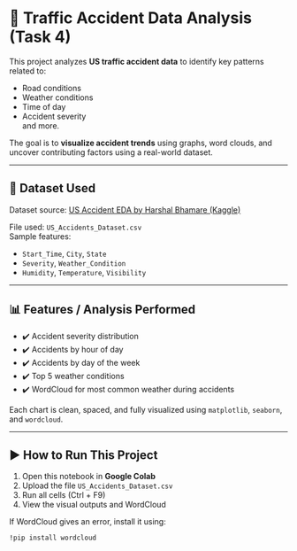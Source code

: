 # 🚗 Traffic Accident Data Analysis (Task 4)

This project analyzes **US traffic accident data** to identify key patterns related to:
- Road conditions
- Weather conditions
- Time of day
- Accident severity  
and more.

The goal is to **visualize accident trends** using graphs, word clouds, and uncover contributing factors using a real-world dataset.

---

## 📁 Dataset Used

Dataset source: [US Accident EDA by Harshal Bhamare (Kaggle)](https://www.kaggle.com/code/harshalbhamare/us-accident-eda)

File used: `US_Accidents_Dataset.csv`  
Sample features:
- `Start_Time`, `City`, `State`
- `Severity`, `Weather_Condition`
- `Humidity`, `Temperature`, `Visibility`

---

## 📊 Features / Analysis Performed

- ✔️ Accident severity distribution  
- ✔️ Accidents by hour of day  
- ✔️ Accidents by day of the week  
- ✔️ Top 5 weather conditions  
- ✔️ WordCloud for most common weather during accidents

Each chart is clean, spaced, and fully visualized using `matplotlib`, `seaborn`, and `wordcloud`.

---

## ▶️ How to Run This Project

1. Open this notebook in **Google Colab**
2. Upload the file `US_Accidents_Dataset.csv`
3. Run all cells (Ctrl + F9)
4. View the visual outputs and WordCloud

If WordCloud gives an error, install it using:
```bash
!pip install wordcloud
